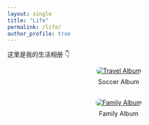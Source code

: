 ```yaml
---
layout: single
title: "Life"
permalink: /life/
author_profile: true
---
```


这里是我的生活相册 👇

<div style="display: flex; flex-wrap: wrap; gap: 1rem; justify-content: center;">

  <div style="flex: 1 1 300px; text-align:center;">
    <a href="{{ '/life/soccer/' | relative_url }}">
      <img src="{{ '/assets/images/life/soccer/cover1.jpg' | relative_url }}" alt="Travel Album" style="max-width:100%; border-radius:12px;">
    </a>
    <p style="margin-top:0.5rem;">Soccer Album</p>
  </div>

  <div style="flex: 1 1 300px; text-align:center;">
    <a href="{{ '/life/family/' | relative_url }}">
      <img src="{{ '/assets/images/life/family/cover2.jpg' | relative_url }}" alt="Family Album" style="max-width:100%; border-radius:12px;">
    </a>
    <p style="margin-top:0.5rem;">Family Album</p>
  </div>

</div>
